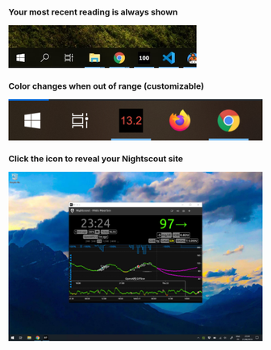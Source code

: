 ### Your most recent reading is always shown

<img src="./screenshots/default.jpg" style="zoom: 50%;" />

### Color changes when out of range (customizable)

<img src="./screenshots/out-of-range.png" alt="out-of-range"  />

### Click the icon to reveal your Nightscout site

![full-window](./screenshots/full-window.jpg)